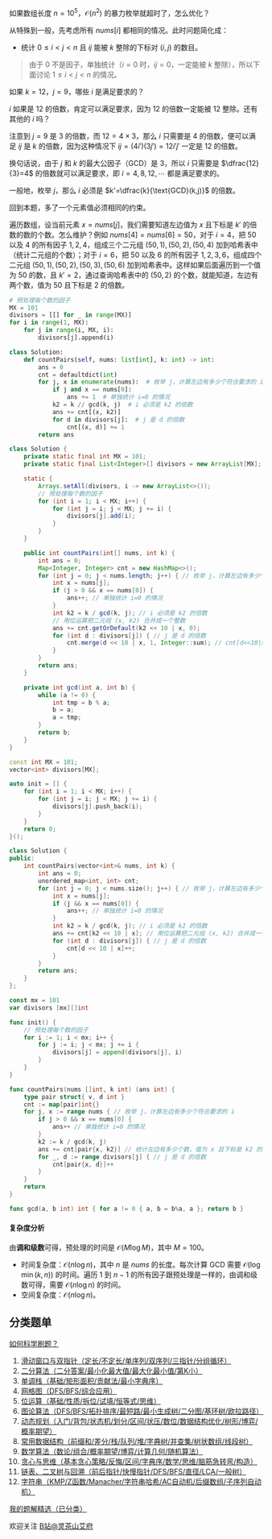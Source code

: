 如果数组长度 $n=10^5$，$\mathcal{O}(n^2)$ 的暴力枚举就超时了，怎么优化？

从特殊到一般，先考虑所有 $\textit{nums}[i]$ 都相同的情况。此时问题简化成：

- 统计 $0 \le i < j < n$ 且 $ij$ 能被 $k$ 整除的下标对 $(i, j)$ 的数目。

> 由于 $0$ 不是因子，单独统计（$i=0$ 时，$ij=0$，一定能被 $k$ 整除），所以下面讨论 $1 \le i < j < n$ 的情况。

如果 $k=12$，$j=9$，哪些 $i$ 是满足要求的？

$i$ 如果是 $12$ 的倍数，肯定可以满足要求，因为 $12$ 的倍数一定能被 $12$ 整除。还有其他的 $i$ 吗？

注意到 $j=9$ 是 $3$ 的倍数，而 $12=4\times 3$，那么 $i$ 只需要是 $4$ 的倍数，便可以满足 $ij$ 是 $k$ 的倍数，因为这种情况下 $ij=(4i')(3j')=12i'j'$ 一定是 $12$ 的倍数。

换句话说，由于 $j$ 和 $k$ 的最大公因子（GCD）是 $3$，所以 $i$ 只需要是 $\dfrac{12}{3}=4$ 的倍数就可以满足要求，即 $i=4,8,12,\cdots$ 都是满足要求的。

一般地，枚举 $j$，那么 $i$ 必须是 $k'=\dfrac{k}{\text{GCD}(k,j)}$ 的倍数。

回到本题，多了一个元素值必须相同的约束。

遍历数组，设当前元素 $x=\textit{nums}[j]$，我们需要知道左边值为 $x$ 且下标是 $k'$ 的倍数的数的个数。怎么维护？例如 $\textit{nums}[4]=\textit{nums}[6]=50$，对于 $i=4$，把 $50$ 以及 $4$ 的所有因子 $1,2,4$，组成三个二元组 $(50,1),(50,2),(50,4)$ 加到哈希表中（统计二元组的个数）；对于 $i=6$，把 $50$ 以及 $6$ 的所有因子 $1,2,3,6$，组成四个二元组 $(50,1),(50,2),(50,3),(50,6)$ 加到哈希表中。这样如果后面遍历到一个值为 $50$ 的数，且 $k'=2$，通过查询哈希表中的 $(50,2)$ 的个数，就能知道，左边有两个数，值为 $50$ 且下标是 $2$ 的倍数。

```py [sol-Python3]
# 预处理每个数的因子
MX = 101
divisors = [[] for _ in range(MX)]
for i in range(1, MX):
    for j in range(i, MX, i):
        divisors[j].append(i)

class Solution:
    def countPairs(self, nums: list[int], k: int) -> int:
        ans = 0
        cnt = defaultdict(int)
        for j, x in enumerate(nums):  # 枚举 j，计算左边有多少个符合要求的 i
            if j and x == nums[0]:
                ans += 1  # 单独统计 i=0 的情况
            k2 = k // gcd(k, j)  # i 必须是 k2 的倍数
            ans += cnt[(x, k2)]
            for d in divisors[j]:  # j 是 d 的倍数
                cnt[(x, d)] += 1
        return ans
```

```java [sol-Java]
class Solution {
    private static final int MX = 101;
    private static final List<Integer>[] divisors = new ArrayList[MX];

    static {
        Arrays.setAll(divisors, i -> new ArrayList<>());
        // 预处理每个数的因子
        for (int i = 1; i < MX; i++) {
            for (int j = i; j < MX; j += i) {
                divisors[j].add(i);
            }
        }
    }

    public int countPairs(int[] nums, int k) {
        int ans = 0;
        Map<Integer, Integer> cnt = new HashMap<>();
        for (int j = 0; j < nums.length; j++) { // 枚举 j，计算左边有多少个符合要求的 i
            int x = nums[j];
            if (j > 0 && x == nums[0]) {
                ans++; // 单独统计 i=0 的情况
            }
            int k2 = k / gcd(k, j); // i 必须是 k2 的倍数
            // 用位运算把二元组 (x, k2) 合并成一个整数
            ans += cnt.getOrDefault(k2 << 10 | x, 0);
            for (int d : divisors[j]) { // j 是 d 的倍数
                cnt.merge(d << 10 | x, 1, Integer::sum); // cnt[d<<10|x]++
            }
        }
        return ans;
    }

    private int gcd(int a, int b) {
        while (a != 0) {
            int tmp = b % a;
            b = a;
            a = tmp;
        }
        return b;
    }
}
```

```cpp [sol-C++]
const int MX = 101;
vector<int> divisors[MX];

auto init = [] {
    for (int i = 1; i < MX; i++) {
        for (int j = i; j < MX; j += i) {
            divisors[j].push_back(i);
        }
    }
    return 0;
}();

class Solution {
public:
    int countPairs(vector<int>& nums, int k) {
        int ans = 0;
        unordered_map<int, int> cnt;
        for (int j = 0; j < nums.size(); j++) { // 枚举 j，计算左边有多少个符合要求的 i
            int x = nums[j];
            if (j && x == nums[0]) {
                ans++; // 单独统计 i=0 的情况
            }
            int k2 = k / gcd(k, j); // i 必须是 k2 的倍数
            ans += cnt[k2 << 10 | x]; // 用位运算把二元组 (x, k2) 合并成一个整数
            for (int d : divisors[j]) { // j 是 d 的倍数
                cnt[d << 10 | x]++;
            }
        }
        return ans;
    }
};
```

```go [sol-Go]
const mx = 101
var divisors [mx][]int

func init() {
    // 预处理每个数的因子
    for i := 1; i < mx; i++ {
        for j := i; j < mx; j += i {
            divisors[j] = append(divisors[j], i)
        }
    }
}

func countPairs(nums []int, k int) (ans int) {
    type pair struct{ v, d int }
    cnt := map[pair]int{}
    for j, x := range nums { // 枚举 j，计算左边有多少个符合要求的 i
        if j > 0 && x == nums[0] {
            ans++ // 单独统计 i=0 的情况
        }
        k2 := k / gcd(k, j)
        ans += cnt[pair{x, k2}] // 统计左边有多少个数，值为 x 且下标是 k2 的倍数
        for _, d := range divisors[j] { // j 是 d 的倍数
            cnt[pair{x, d}]++
        }
    }
    return
}

func gcd(a, b int) int { for a != 0 { a, b = b%a, a }; return b }
```

#### 复杂度分析

由**调和级数**可得，预处理的时间是 $\mathcal{O}(M\log M)$，其中 $M=100$。

- 时间复杂度：$\mathcal{O}(n\log n)$，其中 $n$ 是 $\textit{nums}$ 的长度。每次计算 GCD 需要 $\mathcal{O}(\log \min(k,n))$ 的时间。遍历 $1$ 到 $n-1$ 的所有因子跟预处理是一样的，由调和级数可得，需要 $\mathcal{O}(n\log n)$ 的时间。
- 空间复杂度：$\mathcal{O}(n\log n)$。

## 分类题单

[如何科学刷题？](https://leetcode.cn/circle/discuss/RvFUtj/)

1. [滑动窗口与双指针（定长/不定长/单序列/双序列/三指针/分组循环）](https://leetcode.cn/circle/discuss/0viNMK/)
2. [二分算法（二分答案/最小化最大值/最大化最小值/第K小）](https://leetcode.cn/circle/discuss/SqopEo/)
3. [单调栈（基础/矩形面积/贡献法/最小字典序）](https://leetcode.cn/circle/discuss/9oZFK9/)
4. [网格图（DFS/BFS/综合应用）](https://leetcode.cn/circle/discuss/YiXPXW/)
5. [位运算（基础/性质/拆位/试填/恒等式/思维）](https://leetcode.cn/circle/discuss/dHn9Vk/)
6. [图论算法（DFS/BFS/拓扑排序/最短路/最小生成树/二分图/基环树/欧拉路径）](https://leetcode.cn/circle/discuss/01LUak/)
7. [动态规划（入门/背包/状态机/划分/区间/状压/数位/数据结构优化/树形/博弈/概率期望）](https://leetcode.cn/circle/discuss/tXLS3i/)
8. [常用数据结构（前缀和/差分/栈/队列/堆/字典树/并查集/树状数组/线段树）](https://leetcode.cn/circle/discuss/mOr1u6/)
9. [数学算法（数论/组合/概率期望/博弈/计算几何/随机算法）](https://leetcode.cn/circle/discuss/IYT3ss/)
10. [贪心与思维（基本贪心策略/反悔/区间/字典序/数学/思维/脑筋急转弯/构造）](https://leetcode.cn/circle/discuss/g6KTKL/)
11. [链表、二叉树与回溯（前后指针/快慢指针/DFS/BFS/直径/LCA/一般树）](https://leetcode.cn/circle/discuss/K0n2gO/)
12. [字符串（KMP/Z函数/Manacher/字符串哈希/AC自动机/后缀数组/子序列自动机）](https://leetcode.cn/circle/discuss/SJFwQI/)

[我的题解精选（已分类）](https://github.com/EndlessCheng/codeforces-go/blob/master/leetcode/SOLUTIONS.md)

欢迎关注 [B站@灵茶山艾府](https://space.bilibili.com/206214)
